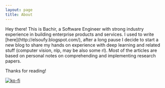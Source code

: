 ```yaml
---
layout: page
title: About
---
```


<p class="message">
  Hey there! This is Bachir, a Software Engineer with strong industry experience in building enterprise products and services. I used to write [here](http://elsoufy.blogspot.com/), after a long pause I decide to start a new blog to share my hands on experience with deep learning and related stuff (computer vision, nlp, may be also some rl). Most of the articles are based on personal notes on comprehending and implementing research papers.
</p>

Thanks for reading!

[![ko-fi](https://www.ko-fi.com/img/githubbutton_sm.svg)](https://ko-fi.com/P5P81CBO0)
